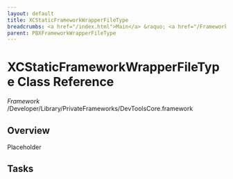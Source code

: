 ```yaml
---
layout: default
title: XCStaticFrameworkWrapperFileType
breadcrumbs: <a href="/index.html">Main</a> &raquo; <a href="/Frameworks.html">Framework</a> &raquo; <a href="/Frameworks/DevToolsCore.html">DevToolsCore</a> &raquo; XCStaticFrameworkWrapperFileType
parent: PBXFrameworkWrapperFileType 
---
```

# XCStaticFrameworkWrapperFileType Class Reference

*Framework* /Developer/Library/PrivateFrameworks/DevToolsCore.framework

## Overview

Placeholder

## Tasks

